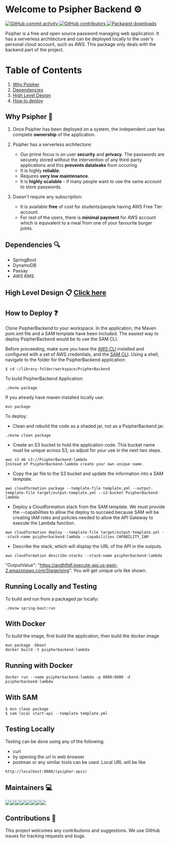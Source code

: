 # Welcome to Psipher Backend ⚙️
 <p>
    <a href="https://github.com/codezoned/PsipherBackend/commits/master" target="_blank">
        <img src="https://img.shields.io/github/commit-activity/y/codezoned/PSipherBackend.svg" alt="GitHub commit activity">
    </a>
    <a href="https://github.com/codezoned/PsipherBackend/graphs/contributors" target="_blank">
        <img src="https://img.shields.io/github/contributors-anon/codezoned/PsipherBackend.svg" alt="GitHub contributors">
    </a>
    <a href="https://packagist.org/packages/codezoned/PsipherBackend" target="_blank">
        <img src="https://img.shields.io/packagist/dt/codezoned/PSipherBackend.svg" alt="Packagist downloads">
    </a>
 </p>
 
Psipher is a free and open source password managing web application. 
It has a serverless architecture and can be deployed locally to the user's personal cloud account, such as AWS.
This package only deals with the backend part of the project.

# Table of Contents
1. [Why Psipher](#why-psipher)
2. [Dependencies](#dependencies)
3. [High Level Design](#high-level-design)
4. [How to deploy](#how-to-deploy)
## Why Psipher 💬
1. Once Psipher has been deployed on a system, the independent user has complete **ownership** of the application.

2. Psipher has a serverless architecture:

     * Our prime focus is on user **security** and **privacy**. The passwords are securely stored without the intervention of any third-party applications and this **prevents dataleaks** from occuring. 
     * It is highly **reliable**.
     * Requires **very low maintenance**.
     * It is **highly scalable** - if many people want to use the same account to store passwords.
3. Doesn't require any subscription:

    * It is available **free** of cost for students/people having AWS Free Tier account.
    * For rest of the users, there is **minimal payment** for AWS account which is equivalent to a meal from one of your favourite burger joints.
## Dependencies 🔍
* SpringBoot
* DynamoDB
* Passay
* AWS KMS

## High Level Design 📋 [Click here](HLD.md)

## How to Deploy ❓
Clone PsipherBackend to your workspace. In the application, the Maven pom.xml file and a SAM template have been included. The easiest way to deploy PsipherBackend would be to use the SAM CLI.

Before proceeding, make sure you have the [AWS CLI](https://aws.amazon.com/cli/) installed and configured with a set of AWS credentials, and the [SAM CLI](https://github.com/awslabs/aws-sam-cli).
Using a shell, navigate to the folder for the PsipherBackend application:

```
$ cd ~/library-folder/workspace/PsipherBackend
```

To build PsipherBackend Application:
```
./mvnw package
```

If you already have maven installed locally use:
```
mvn package
````

To deploy:
* Clean and rebuild the code as a shaded jar, not as a PsipherBackend jar.
```
./mvnw clean package
```
* Create an S3 bucket to hold the application code. This bucket name must be unique across S3, so adjust for your use in the next two steps.
```
aws s3 mb s3://PsipherBackend-lambda
Instead of PsipherBackend-lambda create your own unique name.
```
* Copy the jar file to the S3 bucket and update the information into a SAM template.
```
aws cloudformation package --template-file template.yml --output-template-file target/output-template.yml --s3-bucket PsipherBackend-lambda
```
* Deploy a Cloudformation stack from the SAM template. We must provide the --capabilities to allow the deploy to succeed because SAM will be creating IAM roles and policies needed to allow the API Gateway to execute the Lambda function.
```
aws cloudformation deploy --template-file target/output-template.yml --stack-name psipherbackend-lambda --capabilities CAPABILITY_IAM
```
* Describe the stack, which will display the URL of the API in the outputs.
```
aws cloudformation describe-stacks --stack-name psipherbackend-lambda
```
"OutputValue": "https://andhfldf.execute-api.us-east-2.amazonaws.com/Stage/ping". You will get unique urls like shown.


## Running Locally and Testing
To build and run from a packaged jar locally:
```
./mvnw spring-boot:run
```
## With Docker
To build the image, first build the application, then build the docker image
```
mvn package -Dboot
docker build -t psipherbackend-lambda
```
## Running with Docker
```
docker run --name psipherbackend-lambda -p 8080:8080 -d psipherbackend-lambda
```
## With SAM
```
$ mvn clean package
$ sam local start-api --template template.yml
```

## Testing Locally
Testing can be done using any of the following:
* curl
* by opening the url in web browser
* postman or any similar tools can be used.
Local URL will be like
```
http://localhost:8080/(psipher-apis)
```

## Maintainers 💻 

[![](https://sourcerer.io/fame/rahulkrishnan221/rahulkrishnan221/PsipherBackend/images/0)](https://sourcerer.io/fame/rahulkrishnan221/rahulkrishnan221/PsipherBackend/links/0)[![](https://sourcerer.io/fame/rahulkrishnan221/rahulkrishnan221/PsipherBackend/images/1)](https://sourcerer.io/fame/rahulkrishnan221/rahulkrishnan221/PsipherBackend/links/1)[![](https://sourcerer.io/fame/rahulkrishnan221/rahulkrishnan221/PsipherBackend/images/2)](https://sourcerer.io/fame/rahulkrishnan221/rahulkrishnan221/PsipherBackend/links/2)[![](https://sourcerer.io/fame/rahulkrishnan221/rahulkrishnan221/PsipherBackend/images/3)](https://sourcerer.io/fame/rahulkrishnan221/rahulkrishnan221/PsipherBackend/links/3)[![](https://sourcerer.io/fame/rahulkrishnan221/rahulkrishnan221/PsipherBackend/images/4)](https://sourcerer.io/fame/rahulkrishnan221/rahulkrishnan221/PsipherBackend/links/4)[![](https://sourcerer.io/fame/rahulkrishnan221/rahulkrishnan221/PsipherBackend/images/5)](https://sourcerer.io/fame/rahulkrishnan221/rahulkrishnan221/PsipherBackend/links/5)[![](https://sourcerer.io/fame/rahulkrishnan221/rahulkrishnan221/PsipherBackend/images/6)](https://sourcerer.io/fame/rahulkrishnan221/rahulkrishnan221/PsipherBackend/links/6)[![](https://sourcerer.io/fame/rahulkrishnan221/rahulkrishnan221/PsipherBackend/images/7)](https://sourcerer.io/fame/rahulkrishnan221/rahulkrishnan221/PsipherBackend/links/7)

## Contributions 💌 
This project welcomes any contributions and suggestions. We use GitHub issues for tracking requests and bugs.
